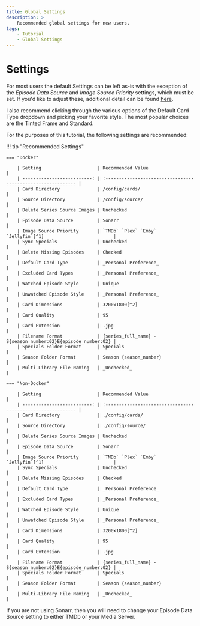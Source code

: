 ```yaml
---
title: Global Settings
description: >
    Recommended global settings for new users.
tags:
    - Tutorial
    - Global Settings
---
```


# Settings
For most users the default Settings can be left as-is with the exception of the
_Episode Data Source_ and _Image Source Priority_ settings, which must be set.
If you'd like to adjust these, additional detail can be found
[here](../user_guide/settings.md).

I also recommend clicking through the various options of the Default Card Type
dropdown and picking your favorite style. The most popular choices are the
Tinted Frame and Standard.

For the purposes of this tutorial, the following settings are recommended:

!!! tip "Recommended Settings"

    === "Docker"

        | Setting                     | Recommended Value                                            |
        | --------------------------: | :----------------------------------------------------------- |
        | Card Directory              | /config/cards/                                               |
        | Source Directory            | /config/source/                                              |
        | Delete Series Source Images | Unchecked                                                    |
        | Episode Data Source         | Sonarr                                                       | 
        | Image Source Priority       | `TMDb` `Plex` `Emby` `Jellyfin`[^1]                          |
        | Sync Specials               | Unchecked                                                    |
        | Delete Missing Episodes     | Checked                                                      |
        | Default Card Type           | _Personal Preference_                                        |
        | Excluded Card Types         | _Personal Preference_                                        |
        | Watched Episode Style       | Unique                                                       |
        | Unwatched Episode Style     | _Personal Preference_                                        |
        | Card Dimensions             | 3200x1800[^2]                                                |
        | Card Quality                | 95                                                           |
        | Card Extension              | .jpg                                                         |
        | Filename Format             | {series_full_name} - S{season_number:02}E{episode_number:02} |
        | Specials Folder Format      | Specials                                                     |
        | Season Folder Format        | Season {season_number}                                       |
        | Multi-Library File Naming   | _Unchecked_                                                  |

    === "Non-Docker"

        | Setting                     | Recommended Value                                            |
        | --------------------------: | :----------------------------------------------------------- |
        | Card Directory              | ./config/cards/                                              |
        | Source Directory            | ./config/source/                                             |
        | Delete Series Source Images | Unchecked                                                    |
        | Episode Data Source         | Sonarr                                                       | 
        | Image Source Priority       | `TMDb` `Plex` `Emby` `Jellyfin`[^1]                          |
        | Sync Specials               | Unchecked                                                    |
        | Delete Missing Episodes     | Checked                                                      |
        | Default Card Type           | _Personal Preference_                                        |
        | Excluded Card Types         | _Personal Preference_                                        |
        | Watched Episode Style       | Unique                                                       |
        | Unwatched Episode Style     | _Personal Preference_                                        |
        | Card Dimensions             | 3200x1800[^2]                                                |
        | Card Quality                | 95                                                           |
        | Card Extension              | .jpg                                                         |
        | Filename Format             | {series_full_name} - S{season_number:02}E{episode_number:02} |
        | Specials Folder Format      | Specials                                                     |
        | Season Folder Format        | Season {season_number}                                       |
        | Multi-Library File Naming   | _Unchecked_                                                  |

If you are not using Sonarr, then you will need to change your Episode Data
Source setting to either TMDb or your Media Server.

[^1]: Only include the Connections which you are personally using.

[^2]: Feel free to reduce this to some ratio of 16:9 (e.g. 1600:900) if you want
to save storage space (at the minor cost of image fidelity). Increasing this is
not recommended.
